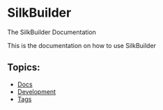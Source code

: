 # SilkBuilder

The SilkBuilder Documentation

This is the documentation on how to use SilkBuilder

## Topics:

* [Docs](docs/)
* [Development](development/)
* [Tags](tags/)

